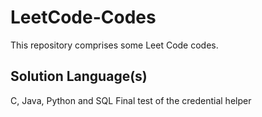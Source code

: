 # LeetCode-Codes
This repository comprises some Leet Code codes.

## Solution Language(s)

C, Java, Python and SQL
Final test of the credential helper
